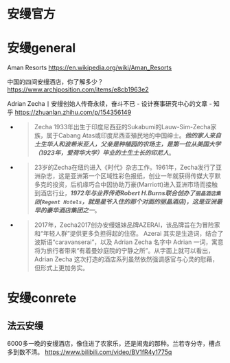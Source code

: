 
# 安缦官方

# 安缦general

Aman Resorts https://en.wikipedia.org/wiki/Aman_Resorts

中国的四间安缦酒店，你了解多少？ https://www.archiposition.com/items/e8cb1963e2

Adrian Zecha丨安缦创始人传奇永续，奋斗不已 - 设计赛事研究中心的文章 - 知乎 https://zhuanlan.zhihu.com/p/154356149
- > Zecha 1933年出生于印度尼西亚的Sukabumi的Lauw-Sim-Zecha家族，属于Cabang Atas或印度尼西亚殖民地的中国绅士。***他的家人来自土生华人和波希米亚人，父亲是种植园的农场主，是第一位从美国大学（1923年，爱荷华大学）毕业的土生土长的印尼人***。
- > 23岁的Zecha在纽约进入《时代》杂志工作。1961年，Zecha发行了亚洲杂志，这是亚洲第一个区域性彩色报纸，创业一年就获得传媒大亨默多克的投资，后机缘巧合中因协助万豪(Marriott)进入亚洲市场而接触到酒店行业，***1972年与业界传奇Robert H.Burns联合创办了`丽晶酒店集团`(`Regent Hotels`，就是星爷入住的那个对面的丽晶酒店)，这是亚洲最早的豪华酒店集团之一***。
- > 2017年，Zecha2017创办安缦姐妹品牌AZERAI，该品牌旨在为冒险家和“年轻人群”提供更多负担得起的住宿。 Azerai 其实是生造词，结合了波斯语“caravanserai”，以及 Adrian Zecha 名字中 Adrian 一词，寓意将为旅行者带来“有着曼妙庭院的宁静之所”。从字面上就可以看出，Adrian Zecha 这次打造的酒店系列虽然依然强调感官与心灵的慰藉，但形式上更加务实。

# 安缦conrete

## 法云安缦

6000多一晚的安缦酒店，像住进了农家乐，还是闹鬼的那种。兰若寺分寺，槽点多到数不清。 https://www.bilibili.com/video/BV1fR4y1775q
